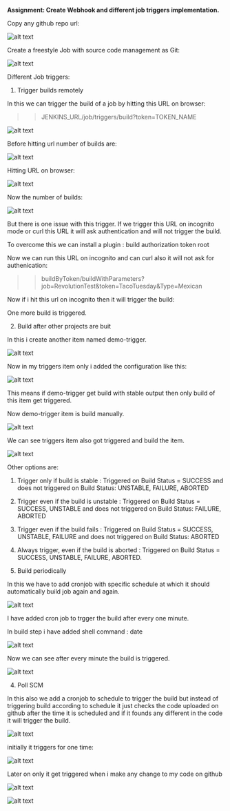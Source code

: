 **Assignment: Create Webhook and different job triggers implementation.**

Copy any github repo url:

![alt text](../Assignment-4/git.png)

Create a freestyle Job with source code management as Git:

![alt text](../Assignment-4/2.png)

Different Job triggers:

1. Trigger builds remotely 

In this we can trigger the build of a job by hitting this URL on browser:
>> JENKINS_URL/job/triggers/build?token=TOKEN_NAME

![alt text](../Assignment-4/3.png)

Before hitting url number of builds are:

![alt text](../Assignment-4/4.png)

Hitting URL on browser:

![alt text](../Assignment-4/5.png)

Now the number of builds:

![alt text](../Assignment-4/6.png)

But there is one issue with this trigger. If we trigger this URL on incognito mode or curl this URL it will ask authentication and will not trigger the build.

To overcome this we can install a plugin : build authorization token root

Now we can run this URL on incognito and can curl also it will not ask for authenication:

>> buildByToken/buildWithParameters?job=RevolutionTest&token=TacoTuesday&Type=Mexican

Now if i hit this url on incognito then it will trigger the build:

One more build is triggered.


2. Build after other projects are buit

In this i create another item named demo-trigger.

![alt text](../Assignment-4/2.1.png)

Now in my triggers item only i added the configuration like this:

![alt text](../Assignment-4/2.2.png)

This means if demo-trigger get build with stable output then only build of this item get triggered.

Now demo-trigger item is build manually.

![alt text](../Assignment-4/2.3.png)

We can see triggers item also got triggered and build the item.

![alt text](../Assignment-4/2.4.png)

Other options are:

1. Trigger only if build is stable : Triggered on Build Status = SUCCESS and does not triggered on Build Status: UNSTABLE, FAILURE, ABORTED
2. Trigger even if the build is unstable : Triggered on Build Status = SUCCESS, UNSTABLE and does not triggered on Build Status: FAILURE, ABORTED
3. Trigger even if the build fails : Triggered on Build Status = SUCCESS, UNSTABLE, FAILURE and does not triggered on Build Status: ABORTED
4. Always trigger, even if the build is aborted : Triggered on Build Status = SUCCESS, UNSTABLE, FAILURE, ABORTED.



3. Build periodically

In this we have to add cronjob with specific schedule at which it should automatically build job again and again.

![alt text](../Assignment-4/3.1.png)

I have added cron job to trgger the build after every one minute.

In build step i have added shell command : date

![alt text](../Assignment-4/3.2.png)

Now we can see after every minute the build is triggered.

![alt text](../Assignment-4/3.3.png)


4. Poll SCM

In this also we add a cronjob to schedule to trigger the build but instead of triggering build according to schedule it just checks the code uploaded on github after the time it is scheduled and if it founds any different in the code it will trigger the build.

![alt text](../Assignment-4/4.1.png)

initially it triggers for one time:

![alt text](../Assignment-4/4.2.png)

Later on only it get triggered when i make any change to my code on github

![alt text](../Assignment-4/4.3.png)

![alt text](../Assignment-4/4.4.png)




